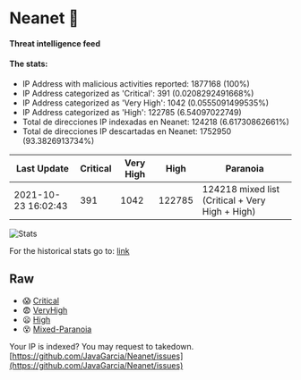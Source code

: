 # Neanet :hocho:
#### Threat intelligence feed
#### The stats:

- IP Address with malicious activities reported: 1877168 (100%)
- IP Address categorized as 'Critical':  391 (0.0208292491668%)
- IP Address categorized as 'Very High':  1042 (0.0555091499535%)
- IP Address categorized as 'High':  122785 (6.54097022749)
- Total de direcciones IP indexadas en Neanet:  124218 (6.61730862661%)
- Total de direcciones IP descartadas en Neanet:  1752950 (93.3826913734%)

| Last Update | Critical | Very High | High | Paranoia |
| --- | --- | --- | --- | --- |
| 2021-10-23 16:02:43 | 391 | 1042 | 122785 | 124218 mixed list (Critical + Very High + High)|

![Stats](https://docs.google.com/spreadsheets/d/e/2PACX-1vSnaNMIXVabIpDJjufMlzH7poXnshF3mgd8Is1g9ytUEzVsP5my4Trn8f-xkoLLQ38xpL3HtmUexLo6/pubchart?oid=501124687&format=image)

For the historical stats go to: [link](/stats.csv)
## Raw
- :scream: [Critical](https://raw.githubusercontent.com/JavaGarcia/Neanet/master/blacklists/neanet_critical.txt)
- :fearful: [VeryHigh](https://raw.githubusercontent.com/JavaGarcia/Neanet/master/blacklists/neanet_veryHigh.txtt)
- :frowning: [High](https://raw.githubusercontent.com/JavaGarcia/Neanet/master/blacklists/neanet_high.txt)
- :dizzy_face: [Mixed-Paranoia](https://raw.githubusercontent.com/JavaGarcia/Neanet/master/blacklists/neanet_all.txt)


Your IP is indexed? You may request to takedown. [https://github.com/JavaGarcia/Neanet/issues](https://github.com/JavaGarcia/Neanet/issues)





































































































































































































































































































































































































































































































































































































































































































































































































































































































































































































































































































































































































































































































































































































































































































































































































































































































































































































































































































































































































































































































































































































































































































































































































































































































































































































































































































































































































































































































































































































































































































































































































































































































































































































































































































































































































































































































































































































































































































































































































































































































































































































































































































































































































































































































































































































































































































































































































































































































































































































































































































































































































































































































































































































































































































































































































































































































































































































































































































































































































































































































































































































































































































































































































































































































































































































































































































































































































































































































































































































































































































































































































































































































































































































































































































































































































































































































































































































































































































































































































































































































































































































































































































































































































































































































































































































































































































































































































































































































































































































































































































































































































































































































































































































































































































































































































































































































































































































































